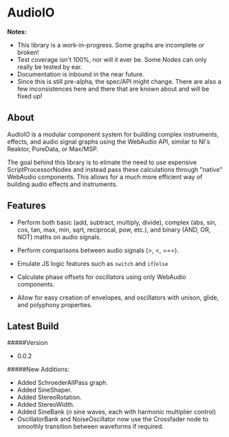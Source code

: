 AudioIO
=======

**Notes:**
* This library is a work-in-progress. Some graphs are incomplete or broken!
* Test coverage isn't 100%, nor will it ever be. Some Nodes can only really be tested by ear.
* Documentation is inbound in the near future.
* Since this is still pre-alpha, the spec/API might change. There are also a few inconsistences here and there that are known about and will be fixed up!


About
-----

AudioIO is a modular component system for building complex instruments, effects, and audio signal graphs using the WebAudio API, similar to NI's Reaktor, PureData, or Max/MSP.

The goal behind this library is to elimate the need to use expensive ScriptProcessorNodes and instead pass these calculations through "native" WebAudio components. This allows for a much more efficient way of building audio effects and instruments.


Features
--------

* Perform both basic (add, subtract, multiply, divide), complex (abs, sin, cos, tan, max, min, sqrt, reciprocal, pow, etc.), and binary (AND, OR, NOT) maths on audio signals.

* Perform comparisons between audio signals (>, <, ===).

* Emulate JS logic features such as `switch` and `if`/`else`

* Calculate phase offsets for oscillators using only WebAudio components.

* Allow for easy creation of envelopes, and oscillators with unison, glide, and polyphony properties.


Latest Build
------------

#####Version
* 0.0.2

#####New Additions:

* Added SchroederAllPass graph.
* Added SineShaper.
* Added StereoRotation.
* Added StereoWidth.
* Added SineBank (_n_ sine waves, each with harmonic multiplier control)
* OscillatorBank and NoiseOscillator now use the Crossfader node to smoothly transition between waveforms if required.